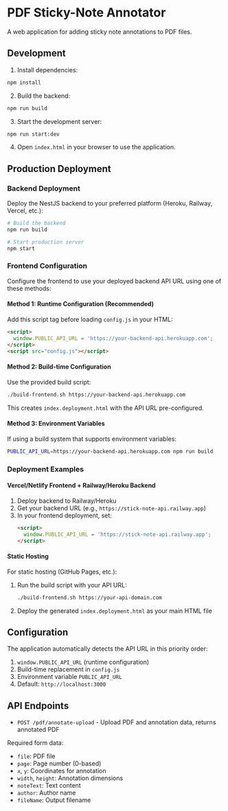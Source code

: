 # PDF Sticky-Note Annotator

A web application for adding sticky note annotations to PDF files.

## Development

1. Install dependencies:
```bash
npm install
```

2. Build the backend:
```bash
npm run build
```

3. Start the development server:
```bash
npm run start:dev
```

4. Open `index.html` in your browser to use the application.

## Production Deployment

### Backend Deployment

Deploy the NestJS backend to your preferred platform (Heroku, Railway, Vercel, etc.):

```bash
# Build the backend
npm run build

# Start production server
npm start
```

### Frontend Configuration

Configure the frontend to use your deployed backend API URL using one of these methods:

#### Method 1: Runtime Configuration (Recommended)

Add this script tag before loading `config.js` in your HTML:

```html
<script>
  window.PUBLIC_API_URL = 'https://your-backend-api.herokuapp.com';
</script>
<script src="config.js"></script>
```

#### Method 2: Build-time Configuration

Use the provided build script:

```bash
./build-frontend.sh https://your-backend-api.herokuapp.com
```

This creates `index.deployment.html` with the API URL pre-configured.

#### Method 3: Environment Variables

If using a build system that supports environment variables:

```bash
PUBLIC_API_URL=https://your-backend-api.herokuapp.com npm run build
```

### Deployment Examples

#### Vercel/Netlify Frontend + Railway/Heroku Backend

1. Deploy backend to Railway/Heroku
2. Get your backend URL (e.g., `https://stick-note-api.railway.app`)
3. In your frontend deployment, set:
   ```html
   <script>
     window.PUBLIC_API_URL = 'https://stick-note-api.railway.app';
   </script>
   ```

#### Static Hosting

For static hosting (GitHub Pages, etc.):

1. Run the build script with your API URL:
   ```bash
   ./build-frontend.sh https://your-api-domain.com
   ```
2. Deploy the generated `index.deployment.html` as your main HTML file

## Configuration

The application automatically detects the API URL in this priority order:

1. `window.PUBLIC_API_URL` (runtime configuration)
2. Build-time replacement in `config.js`
3. Environment variable `PUBLIC_API_URL`
4. Default: `http://localhost:3000`

## API Endpoints

- `POST /pdf/annotate-upload` - Upload PDF and annotation data, returns annotated PDF

Required form data:
- `file`: PDF file
- `page`: Page number (0-based)
- `x`, `y`: Coordinates for annotation
- `width`, `height`: Annotation dimensions
- `noteText`: Text content
- `author`: Author name
- `fileName`: Output filename